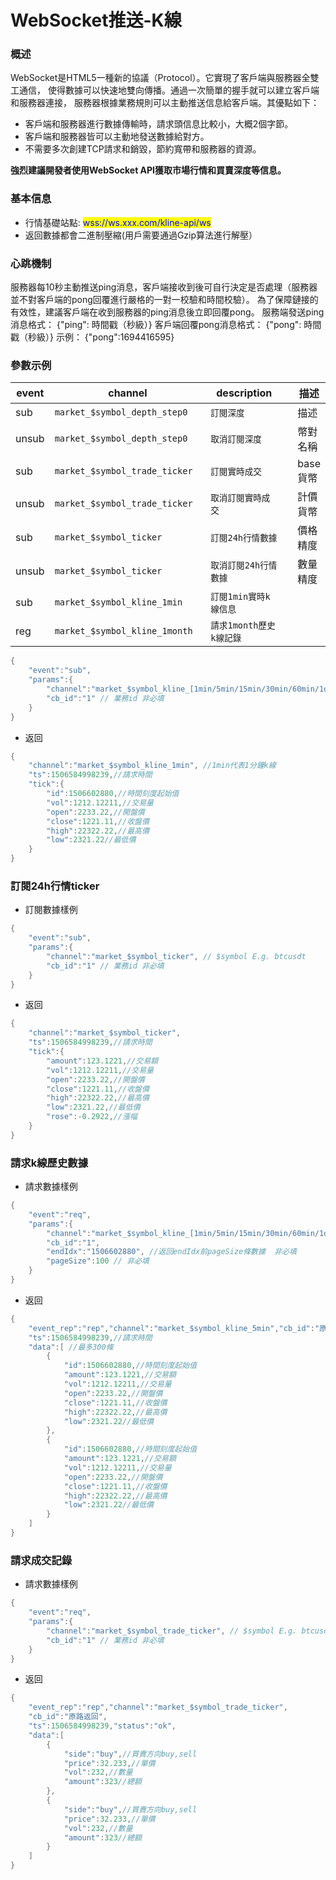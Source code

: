 # WebSocket推送-K線

### 概述

WebSocket是HTML5一種新的協議（Protocol）。它實現了客戶端與服務器全雙工通信， 使得數據可以快速地雙向傳播。通過一次簡單的握手就可以建立客戶端和服務器連接， 服務器根據業務規則可以主動推送信息給客戶端。其優點如下：

* 客戶端和服務器進行數據傳輸時，請求頭信息比較小，大概2個字節。
* 客戶端和服務器皆可以主動地發送數據給對方。
* 不需要多次創建TCP請求和銷毀，節約寬帶和服務器的資源。

**強烈建議開發者使用WebSocket API獲取市場行情和買賣深度等信息。**

### 基本信息

* 行情基礎站點: <mark style="color:blue;">wss\://ws.xxx.com/kline-api/ws</mark>
* 返回數據都會二進制壓縮(用戶需要通過Gzip算法進行解壓）

### 心跳機制

服務器每10秒主動推送ping消息，客戶端接收到後可自行決定是否處理（服務器並不對客戶端的pong回覆進行嚴格的一對一校驗和時間校驗）。 為了保障鏈接的有效性，建議客戶端在收到服務器的ping消息後立即回覆pong。 服務端發送ping消息格式： {"ping": 時間戳（秒級）} 客戶端回覆pong消息格式： {"pong": 時間戳（秒級）} 示例： {"pong":1694416595}

### 參數示例 <a href="#can-shu-shi-li" id="can-shu-shi-li"></a>

<table data-header-hidden><thead><tr><th>event</th><th width="313">channel</th><th width="220">description</th><th></th><th>描述</th></tr></thead><tbody><tr><td>sub</td><td><code>market_$symbol_depth_step0</code></td><td><code>訂閱深度</code></td><td></td><td>描述</td></tr><tr><td>unsub</td><td><code>market_$symbol_depth_step0</code></td><td><code>取消訂閱深度</code></td><td></td><td>幣對名稱</td></tr><tr><td>sub</td><td><code>market_$symbol_trade_ticker</code></td><td><code>訂閱實時成交</code></td><td></td><td>base貨幣</td></tr><tr><td>unsub</td><td><code>market_$symbol_trade_ticker</code></td><td><code>取消訂閱實時成交</code></td><td></td><td>計價貨幣</td></tr><tr><td>sub</td><td><code>market_$symbol_ticker</code></td><td><code>訂閱24h行情數據</code></td><td></td><td>價格精度</td></tr><tr><td>unsub</td><td><code>market_$symbol_ticker</code></td><td><code>取消訂閱24h行情數據</code></td><td></td><td>數量精度</td></tr><tr><td>sub</td><td><code>market_$symbol_kline_1min</code></td><td><code>訂閱1min實時k線信息</code></td><td></td><td></td></tr><tr><td>reg</td><td><code>market_$symbol_kline_1month</code></td><td><code>請求1month歷史k線記錄</code></td><td></td><td></td></tr></tbody></table>

```java
{
    "event":"sub",
    "params":{
        "channel":"market_$symbol_kline_[1min/5min/15min/30min/60min/1day/1week/1month]", // $symbol E.g. btcusdt 
        "cb_id":"1" // 業務id 非必填
    }
}
```

* 返回

```java
{
    "channel":"market_$symbol_kline_1min", //1min代表1分鐘k線
    "ts":1506584998239,//請求時間
    "tick":{
        "id":1506602880,//時間刻度起始值
        "vol":1212.12211,//交易量
        "open":2233.22,//開盤價
        "close":1221.11,//收盤價
        "high":22322.22,//最高價
        "low":2321.22//最低價
    }
}
```

### 訂閱24h行情ticker

* 訂閱數據樣例

```java
{
    "event":"sub",
    "params":{
        "channel":"market_$symbol_ticker", // $symbol E.g. btcusdt 
        "cb_id":"1" // 業務id 非必填
    }
}
```

* 返回

```java
{
    "channel":"market_$symbol_ticker",
    "ts":1506584998239,//請求時間
    "tick":{
        "amount":123.1221,//交易額
        "vol":1212.12211,//交易量
        "open":2233.22,//開盤價
        "close":1221.11,//收盤價
        "high":22322.22,//最高價
        "low":2321.22,//最低價
        "rose":-0.2922,//漲幅
    }
}
```

### 請求k線歷史數據

* 請求數據樣例

```java
{
    "event":"req",
    "params":{
        "channel":"market_$symbol_kline_[1min/5min/15min/30min/60min/1day/1week/1month]",
        "cb_id":"1",
        "endIdx":"1506602880", //返回endIdx前pageSize條數據  非必填
        "pageSize":100 // 非必填
    }
}
```

* 返回

```java
{
    "event_rep":"rep","channel":"market_$symbol_kline_5min","cb_id":"原路返回",
    "ts":1506584998239,//請求時間
    "data":[ //最多300條
        {
            "id":1506602880,//時間刻度起始值
            "amount":123.1221,//交易額
            "vol":1212.12211,//交易量
            "open":2233.22,//開盤價
            "close":1221.11,//收盤價
            "high":22322.22,//最高價
            "low":2321.22//最低價
        },
        {
            "id":1506602880,//時間刻度起始值
            "amount":123.1221,//交易額
            "vol":1212.12211,//交易量
            "open":2233.22,//開盤價
            "close":1221.11,//收盤價
            "high":22322.22,//最高價
            "low":2321.22//最低價
        }
    ]
}
```

### 請求成交記錄

* 請求數據樣例

```java
{
    "event":"req",
    "params":{
        "channel":"market_$symbol_trade_ticker", // $symbol E.g. btcusdt 
        "cb_id":"1" // 業務id 非必填
    }
}
```

* 返回

```java
{
    "event_rep":"rep","channel":"market_$symbol_trade_ticker",
    "cb_id":"原路返回",
    "ts":1506584998239,"status":"ok",
    "data":[
        {
            "side":"buy",//買賣方向buy,sell
            "price":32.233,//單價
            "vol":232,//數量
            "amount":323//總額
        },
        {
            "side":"buy",//買賣方向buy,sell
            "price":32.233,//單價
            "vol":232,//數量
            "amount":323//總額
        }
    ]
}
```
